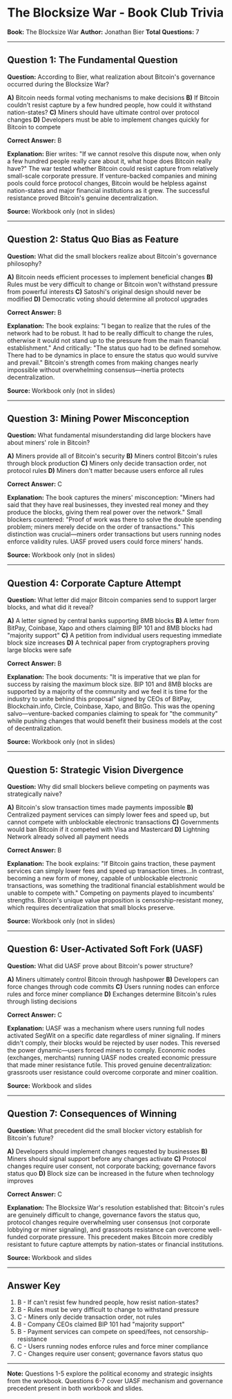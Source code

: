 # The Blocksize War - Book Club Trivia

**Book:** The Blocksize War
**Author:** Jonathan Bier
**Total Questions:** 7

---

## Question 1: The Fundamental Question

**Question:** According to Bier, what realization about Bitcoin's governance occurred during the Blocksize War?

**A)** Bitcoin needs formal voting mechanisms to make decisions
**B)** If Bitcoin couldn't resist capture by a few hundred people, how could it withstand nation-states?
**C)** Miners should have ultimate control over protocol changes
**D)** Developers must be able to implement changes quickly for Bitcoin to compete

**Correct Answer:** B

**Explanation:** Bier writes: "If we cannot resolve this dispute now, when only a few hundred people really care about it, what hope does Bitcoin really have?" The war tested whether Bitcoin could resist capture from relatively small-scale corporate pressure. If venture-backed companies and mining pools could force protocol changes, Bitcoin would be helpless against nation-states and major financial institutions as it grew. The successful resistance proved Bitcoin's genuine decentralization.

**Source:** Workbook only (not in slides)

---

## Question 2: Status Quo Bias as Feature

**Question:** What did the small blockers realize about Bitcoin's governance philosophy?

**A)** Bitcoin needs efficient processes to implement beneficial changes
**B)** Rules must be very difficult to change or Bitcoin won't withstand pressure from powerful interests
**C)** Satoshi's original design should never be modified
**D)** Democratic voting should determine all protocol upgrades

**Correct Answer:** B

**Explanation:** The book explains: "I began to realize that the rules of the network had to be robust. It had to be really difficult to change the rules, otherwise it would not stand up to the pressure from the main financial establishment." And critically: "The status quo had to be defined somehow. There had to be dynamics in place to ensure the status quo would survive and prevail." Bitcoin's strength comes from making changes nearly impossible without overwhelming consensus—inertia protects decentralization.

**Source:** Workbook only (not in slides)

---

## Question 3: Mining Power Misconception

**Question:** What fundamental misunderstanding did large blockers have about miners' role in Bitcoin?

**A)** Miners provide all of Bitcoin's security
**B)** Miners control Bitcoin's rules through block production
**C)** Miners only decide transaction order, not protocol rules
**D)** Miners don't matter because users enforce all rules

**Correct Answer:** C

**Explanation:** The book captures the miners' misconception: "Miners had said that they have real businesses, they invested real money and they produce the blocks, giving them real power over the network." Small blockers countered: "Proof of work was there to solve the double spending problem; miners merely decide on the order of transactions." This distinction was crucial—miners order transactions but users running nodes enforce validity rules. UASF proved users could force miners' hands.

**Source:** Workbook only (not in slides)

---

## Question 4: Corporate Capture Attempt

**Question:** What letter did major Bitcoin companies send to support larger blocks, and what did it reveal?

**A)** A letter signed by central banks supporting 8MB blocks
**B)** A letter from BitPay, Coinbase, Xapo and others claiming BIP 101 and 8MB blocks had "majority support"
**C)** A petition from individual users requesting immediate block size increases
**D)** A technical paper from cryptographers proving large blocks were safe

**Correct Answer:** B

**Explanation:** The book documents: "It is imperative that we plan for success by raising the maximum block size. BIP 101 and 8MB blocks are supported by a majority of the community and we feel it is time for the industry to unite behind this proposal" signed by CEOs of BitPay, Blockchain.info, Circle, Coinbase, Xapo, and BitGo. This was the opening salvo—venture-backed companies claiming to speak for "the community" while pushing changes that would benefit their business models at the cost of decentralization.

**Source:** Workbook only (not in slides)

---

## Question 5: Strategic Vision Divergence

**Question:** Why did small blockers believe competing on payments was strategically naive?

**A)** Bitcoin's slow transaction times made payments impossible
**B)** Centralized payment services can simply lower fees and speed up, but cannot compete with unblockable electronic transactions
**C)** Governments would ban Bitcoin if it competed with Visa and Mastercard
**D)** Lightning Network already solved all payment needs

**Correct Answer:** B

**Explanation:** The book explains: "If Bitcoin gains traction, these payment services can simply lower fees and speed up transaction times...In contrast, becoming a new form of money, capable of unblockable electronic transactions, was something the traditional financial establishment would be unable to compete with." Competing on payments played to incumbents' strengths. Bitcoin's unique value proposition is censorship-resistant money, which requires decentralization that small blocks preserve.

**Source:** Workbook only (not in slides)

---

## Question 6: User-Activated Soft Fork (UASF)

**Question:** What did UASF prove about Bitcoin's power structure?

**A)** Miners ultimately control Bitcoin through hashpower
**B)** Developers can force changes through code commits
**C)** Users running nodes can enforce rules and force miner compliance
**D)** Exchanges determine Bitcoin's rules through listing decisions

**Correct Answer:** C

**Explanation:** UASF was a mechanism where users running full nodes activated SegWit on a specific date regardless of miner signaling. If miners didn't comply, their blocks would be rejected by user nodes. This reversed the power dynamic—users forced miners to comply. Economic nodes (exchanges, merchants) running UASF nodes created economic pressure that made miner resistance futile. This proved genuine decentralization: grassroots user resistance could overcome corporate and miner coalition.

**Source:** Workbook and slides

---

## Question 7: Consequences of Winning

**Question:** What precedent did the small blocker victory establish for Bitcoin's future?

**A)** Developers should implement changes requested by businesses
**B)** Miners should signal support before any changes activate
**C)** Protocol changes require user consent, not corporate backing; governance favors status quo
**D)** Block size can be increased in the future when technology improves

**Correct Answer:** C

**Explanation:** The Blocksize War's resolution established that: Bitcoin's rules are genuinely difficult to change, governance favors the status quo, protocol changes require overwhelming user consensus (not corporate lobbying or miner signaling), and grassroots resistance can overcome well-funded corporate pressure. This precedent makes Bitcoin more credibly resistant to future capture attempts by nation-states or financial institutions.

**Source:** Workbook and slides

---

## Answer Key
1. B - If can't resist few hundred people, how resist nation-states?
2. B - Rules must be very difficult to change to withstand pressure
3. C - Miners only decide transaction order, not rules
4. B - Company CEOs claimed BIP 101 had "majority support"
5. B - Payment services can compete on speed/fees, not censorship-resistance
6. C - Users running nodes enforce rules and force miner compliance
7. C - Changes require user consent; governance favors status quo

---

**Note:** Questions 1-5 explore the political economy and strategic insights from the workbook. Questions 6-7 cover UASF mechanism and governance precedent present in both workbook and slides.
